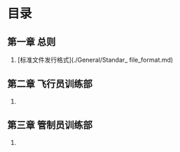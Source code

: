 # 目录

## 第一章 总则

1. [标准文件发行格式](./General/Standar_ file_format.md)



## 第二章 飞行员训练部

1. 



## 第三章 管制员训练部

1. 